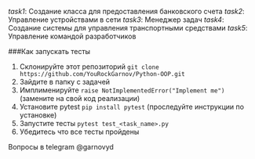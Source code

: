 *task1*: Создание класса для предоставления банковского счета
*task2*: Управление устройствами в сети
*task3*: Менеджер задач
*task4*: Создание системы для управления транспортными средствами
*task5*: Управление командой разработчиков

###Как запускать тесты

1. Склонируйте этот репозиторий `git clone https://github.com/YouRockGarnov/Python-OOP.git`
2. Зайдите в папку с задачей
3. Имплименируйте `raise NotImplementedError("Implement me")` (замените на свой код реализации)
4. Установите pytest `pip install pytest` (проследуйте инструкции по установке)
5. Запустите тесты `pytest test_<task_name>.py`
6. Убедитесь что все тесты пройдены

Вопросы в telegram @garnovyd
